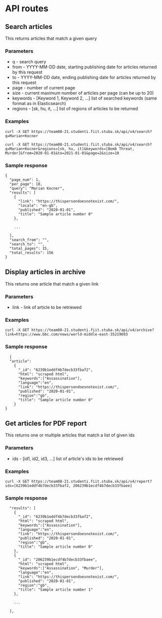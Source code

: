 # API routes


## Search articles
This returns articles that match a given query

### Parameters

* q - search query
* from - YYYY-MM-DD date, starting publishing date for articles returned by this request
* to - YYYY-MM-DD date, ending publishing date for articles returned by this request
* page - number of current page
* size - current maximum number of articles per page (can be up to 20)
* keywords - [Keyword 1, Keyword 2, ...] list of searched keywords (same format as in Elasticsearch)
* regions - [sk, hu, it, ...] list of regions of articles to be returned

### Examples

```
curl -X GET https://team08-21.studenti.fiit.stuba.sk/api/v4/search?q=Marian+Kocner
```
```
curl -X GET https://team08-21.studenti.fiit.stuba.sk/api/v4/search?q=Marian+Kocner&regions=[sk, hu, it]&keywords=[Bomb Threat, Murder]&from=2020-01-01&to=2021-01-01&page=2&size=10
```

### Sample response

```
{
  "page_num": 1,
  "per_page": 10,
  "query": "Marian Kocner",
  "results": [
    {
      "link": "https://thispersondoesnotexist.com/",
      "locale": "en-gb",
      "published": "2020-01-01",
      "title": "Sample article number 0"
    },
    
    ...
  
  ],
  "search_from": "",
  "search_to": "",
  "total_pages": 15,
  "total_results": 156
}
```

## Display articles in archive
This returns one article that match a given link

### Parameters

* link - link of article to be retriewed

### Examples

```
curl -X GET https://team08-21.studenti.fiit.stuba.sk/api/v4/archive?link=https://www.bbc.com/news/world-middle-east-35219693
```

### Sample response

```
  {
  "article": 
    {
      "_id": "6239b1eddf4b7decb33fbaf2",
      "html": "scraped html",
      "keywords":["Assassination"],
      "language":"en",
      "link": "https://thispersondoesnotexist.com/",
      "published": "2020-01-01",
      "region":"gb",
      "title": "Sample article number 0"
    }
}
 ```
  
## Get articles for PDF report
This returns one or multiple articles that match a list of given ids

### Parameters

* ids - [id1, id2, id3, ...] list of article's ids to be retriewed

### Examples

```
curl -X GET https://team08-21.studenti.fiit.stuba.sk/api/v4/report?ids=[6239b1eddf4b7decb33fbaf2, 206239b1ecdf4b7decb33fbaee]
```

### Sample response

```
  "results": [
    {
      "_id": "6239b1eddf4b7decb33fbaf2",
      "html": "scraped html",
      "keywords":["Assassination"],
      "language":"en",
      "link": "https://thispersondoesnotexist.com/",
      "published": "2020-01-01",
      "region":"gb",
      "title": "Sample article number 0"
    },
    {
      "_id": "206239b1ecdf4b7decb33fbaee",
      "html": "scraped html",
      "keywords":["Assassination", "Murder"],
      "language":"en",
      "link": "https://thispersondoesnotexist.com/",
      "published": "2020-01-01",
      "region":"gb",
      "title": "Sample article number 1"
    },
    
    ...
  
  ],
  ```
